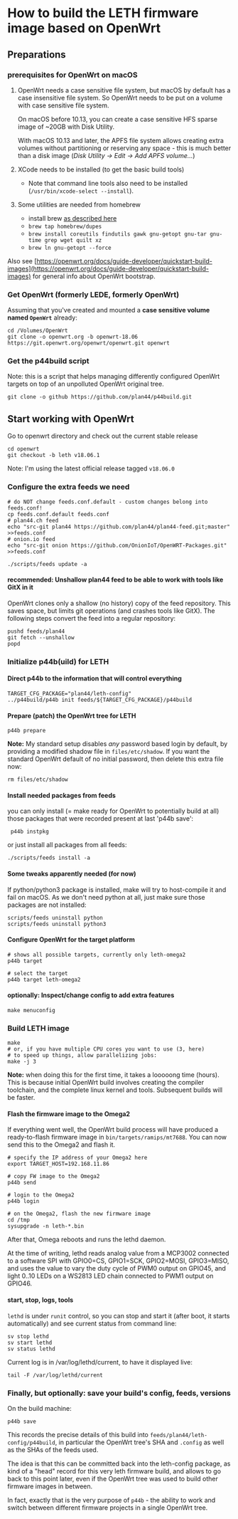 # How to build the LETH firmware image based on OpenWrt

## Preparations

### prerequisites for OpenWrt on macOS

1. OpenWrt needs a case sensitive file system, but macOS by default has a case insensitive file system. So OpenWrt needs to be put on a volume with case sensitive file system.

   On macOS before 10.13, you can create a case sensitive HFS sparse image of ~20GB with Disk Utility.

   With macOS 10.13 and later, the APFS file system allows creating extra volumes without partitioning or reserving any space - this is much better than a disk image (*Disk Utility -> Edit -> Add APFS volume...*)

2. XCode needs to be installed (to get the basic build tools)
   - Note that command line tools also need to be installed (`/usr/bin/xcode-select --install`).


3. Some utilities are needed from homebrew
   - install brew [as described here](https://brew.sh)
   - `brew tap homebrew/dupes`
   - `brew install coreutils findutils gawk gnu-getopt gnu-tar gnu-time grep wget quilt xz`
   - `brew ln gnu-getopt --force`

Also see [https://openwrt.org/docs/guide-developer/quickstart-build-images](https://openwrt.org/docs/guide-developer/quickstart-build-images) for general info about OpenWrt bootstrap.

### Get OpenWrt (formerly LEDE, formerly OpenWrt)

Assuming that you've created and mounted a **case sensitive volume named `OpenWrt`** already:

    cd /Volumes/OpenWrt
    git clone -o openwrt.org -b openwrt-18.06 https://git.openwrt.org/openwrt/openwrt.git openwrt

### Get the p44build script

Note: this is a script that helps managing differently configured OpenWrt targets on top of an unpolluted OpenWrt original tree.

    git clone -o github https://github.com/plan44/p44build.git

## Start working with OpenWrt

Go to openwrt directory and check out the current stable release

    cd openwrt
    git checkout -b leth v18.06.1

Note: I'm using the latest official release tagged `v18.06.0`

### Configure the extra feeds we need

    # do NOT change feeds.conf.default - custom changes belong into feeds.conf!
    cp feeds.conf.default feeds.conf
    # plan44.ch feed
    echo "src-git plan44 https://github.com/plan44/plan44-feed.git;master" >>feeds.conf
    # onion.io feed
    echo "src-git onion https://github.com/OnionIoT/OpenWRT-Packages.git" >>feeds.conf

    ./scripts/feeds update -a

#### recommended: Unshallow plan44 feed to be able to work with tools like GitX in it

OpenWrt clones only a shallow (no history) copy of the feed repository. This saves space, but limits git operations (and crashes tools like GitX). The following steps convert the feed into a regular repository:

    pushd feeds/plan44
    git fetch --unshallow
    popd

### Initialize p44b(uild) for LETH

#### Direct p44b to the information that will control everything

    TARGET_CFG_PACKAGE="plan44/leth-config"
    ../p44build/p44b init feeds/${TARGET_CFG_PACKAGE}/p44build

#### Prepare (patch) the OpenWrt tree for LETH

    p44b prepare

**Note:** My standard setup disables *any* password based login by default, by providing a modified shadow file in `files/etc/shadow`. If you want the standard OpenWrt default of no initial password, then delete this extra file now:

    rm files/etc/shadow

#### Install needed packages from feeds

you can only install (= make ready for OpenWrt to potentially build at all)
those packages that were recorded present at last 'p44b save':

     p44b instpkg

or just install all packages from all feeds:

    ./scripts/feeds install -a

#### Some tweaks apparently needed (for now)

If python/python3 package is installed, make will try to host-compile it and fail on macOS. As we don't need python at all, just make sure those packages are not installed:

    scripts/feeds uninstall python
    scripts/feeds uninstall python3

#### Configure OpenWrt for the target platform

    # shows all possible targets, currently only leth-omega2
    p44b target

    # select the target
    p44b target leth-omega2

#### optionally: Inspect/change config to add extra features

    make menuconfig

### Build LETH image

    make
    # or, if you have multiple CPU cores you want to use (3, here)
    # to speed up things, allow parallelizing jobs:
    make -j 3

**Note:** when doing this for the first time, it takes a looooong time (hours). This is because initial OpenWrt build involves creating the compiler toolchain, and the complete linux kernel and tools. Subsequent builds will be faster.


#### Flash the firmware image to the Omega2

If everything went well, the OpenWrt build process will have produced a ready-to-flash firmware image in `bin/targets/ramips/mt7688`. You can now send this to the Omega2 and flash it.

    # specify the IP address of your Omega2 here
    export TARGET_HOST=192.168.11.86

    # copy FW image to the Omega2
    p44b send

    # login to the Omega2
    p44b login

    # on the Omega2, flash the new firmware image
    cd /tmp
    sysupgrade -n leth-*.bin


After that, Omega reboots and runs the lethd daemon.

At the time of writing, lethd reads analog value from a MCP3002 connected to a software SPI with GPIO0=CS, GPIO1=SCK, GPIO2=MOSI, GPIO3=MISO, and uses the value to vary the duty cycle of PWM0 output on GPIO45, and light 0..10 LEDs on a WS2813 LED chain connected to PWM1 output on GPIO46.

#### start, stop, logs, tools

`lethd` is under `runit` control, so you can stop and start it (after boot, it starts automatically) and see current status from command line:

    sv stop lethd
    sv start lethd
    sv status lethd

Current log is in /var/log/lethd/current, to have it displayed live:

    tail -F /var/log/lethd/current


### Finally, but optionally: save your build's config, feeds, versions

On the build machine:

    p44b save

This records the precise details of this build into `feeds/plan44/leth-config/p44build`, in particular the OpenWrt tree's SHA and `.config` as well as the SHAs of the feeds used.

The idea is that this can be committed back into the leth-config package, as kind of a "head" record for this very leth firmware build, and allows to go back to this point later, even if the OpenWrt tree was used to build other firmware images in between.

In fact, exactly that is the very purpose of `p44b` - the ability to work and switch between different firmware projects in a single OpenWrt tree.

